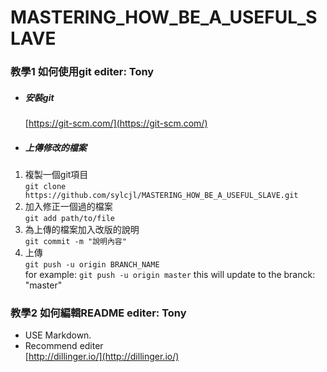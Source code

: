# MASTERING_HOW_BE_A_USEFUL_SLAVE

### 教學1  如何使用git  editer: Tony
 - ##### 安裝git   
	[https://git-scm.com/](https://git-scm.com/)  
 - ##### 上傳修改的檔案   
 1. 複製一個git項目   
```git clone https://github.com/sylcjl/MASTERING_HOW_BE_A_USEFUL_SLAVE.git```
 2. 加入修正一個過的檔案   
```git add path/to/file```
 3. 為上傳的檔案加入改版的說明   
```git commit -m "說明內容"```
 4. 上傳   
```git push -u origin BRANCH_NAME```   
for example:   ```git push -u origin master``` this will update to the branck: "master"   
	
### 教學2  如何編輯README  editer: Tony
 - USE Markdown.   
 - Recommend editer   
	[http://dillinger.io/](http://dillinger.io/)